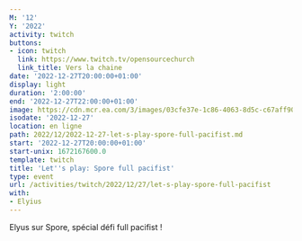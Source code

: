 ```yaml
---
M: '12'
Y: '2022'
activity: twitch
buttons:
- icon: twitch
  link: https://www.twitch.tv/opensourcechurch
  link_title: Vers la chaine
date: '2022-12-27T20:00:00+01:00'
display: light
duration: '2:00:00'
end: '2022-12-27T22:00:00+01:00'
image: https://cdn.mcr.ea.com/3/images/03cfe37e-1c86-4063-8d5c-c67aff90a293/1587735143-0x0-0-0.jpg
isodate: '2022-12-27'
location: en ligne
path: 2022/12/2022-12-27-let-s-play-spore-full-pacifist.md
start: '2022-12-27T20:00:00+01:00'
start-unix: 1672167600.0
template: twitch
title: 'Let''s play: Spore full pacifist'
type: event
url: /activities/twitch/2022/12/27/let-s-play-spore-full-pacifist
with:
- Elyius
---
```

Elyus sur Spore, spécial défi full pacifist !